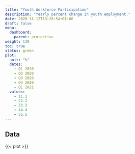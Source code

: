 ```yaml
---
title: "Youth Workforce Participation"
description: "Yearly percent change in youth employment."
date: 2020-11-12T13:26:54+01:00
draft: false
menu:
  dashboard:
    parent: protective
weight: 130
toc: true
status: green
plot:
  unit: "%"
  dates:
    - Q1 2020
    - Q2 2020
    - Q3 2020
    - Q4 2020
    - Q1 2021
  values:
    - 11.1
    - 22.2
    - 33.3
    - 44.4
    - 55.5
---
```


## Data

{{< plot >}}
